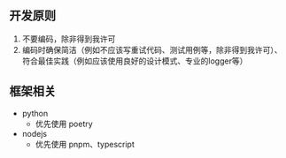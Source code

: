 ## 开发原则

1. 不要编码，除非得到我许可
2. 编码时确保简洁（例如不应该写重试代码、测试用例等，除非得到我许可）、符合最佳实践（例如应该使用良好的设计模式、专业的logger等）

## 框架相关

- python
  - 优先使用 poetry
- nodejs
  - 优先使用 pnpm、typescript

